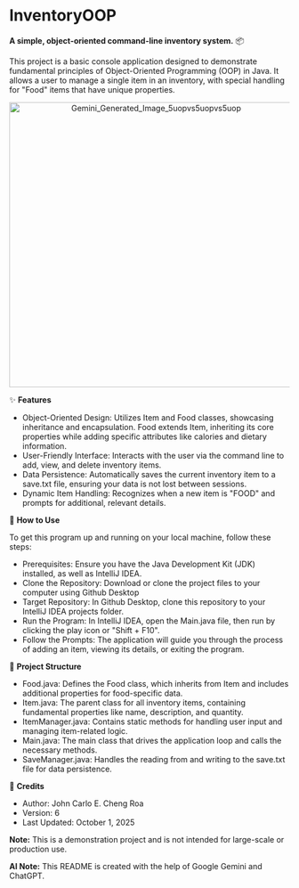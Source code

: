 # InventoryOOP
**A simple, object-oriented command-line inventory system.** 📦

This project is a basic console application designed to demonstrate fundamental principles of Object-Oriented Programming (OOP) in Java. It allows a user to manage a single item in an inventory, with special handling for "Food" items that have unique properties.


<p align="center">
  <img src="https://github.com/user-attachments/assets/8d505378-b608-4865-bfa0-e62cfab1c646" alt="Gemini_Generated_Image_5uopvs5uopvs5uop" width="512" height="512">
</p>


✨ **Features**

* Object-Oriented Design: Utilizes Item and Food classes, showcasing inheritance and encapsulation. Food extends Item, inheriting its core properties while adding specific attributes like calories and dietary information.
* User-Friendly Interface: Interacts with the user via the command line to add, view, and delete inventory items.
* Data Persistence: Automatically saves the current inventory item to a save.txt file, ensuring your data is not lost between sessions.
* Dynamic Item Handling: Recognizes when a new item is "FOOD" and prompts for additional, relevant details.

🚀 **How to Use**

To get this program up and running on your local machine, follow these steps:
* Prerequisites: Ensure you have the Java Development Kit (JDK) installed, as well as IntelliJ IDEA.
* Clone the Repository: Download or clone the project files to your computer using Github Desktop
* Target Repository: In Github Desktop, clone this repository to your IntelliJ IDEA projects folder.
* Run the Program: In IntelliJ IDEA, open the Main.java file, then run by clicking the play icon or "Shift + F10".
* Follow the Prompts: The application will guide you through the process of adding an item, viewing its details, or exiting the program.

📂 **Project Structure**

* Food.java: Defines the Food class, which inherits from Item and includes additional properties for food-specific data.
* Item.java: The parent class for all inventory items, containing fundamental properties like name, description, and quantity.
* ItemManager.java: Contains static methods for handling user input and managing item-related logic.
* Main.java: The main class that drives the application loop and calls the necessary methods.
* SaveManager.java: Handles the reading from and writing to the save.txt file for data persistence.

👤 **Credits**

* Author: John Carlo E. Cheng Roa
* Version: 6
* Last Updated: October 1, 2025

**Note:** This is a demonstration project and is not intended for large-scale or production use.

**AI Note:** This README is created with the help of Google Gemini and ChatGPT.
